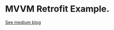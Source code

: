 # MVVM Retrofit Example.

[See medium blog](https://medium.com/@ganesh.roman.blogs/android-mvvm-architecture-1c01e7f28a2d)
